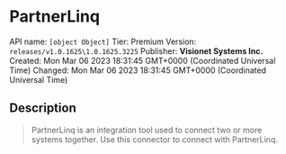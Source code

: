 # PartnerLinq
API name: `[object Object]`
Tier: Premium
Version: `releases/v1.0.1625\1.0.1625.3225`
Publisher: **Visionet Systems Inc.**
Created: Mon Mar 06 2023 18:31:45 GMT+0000 (Coordinated Universal Time)
Changed: Mon Mar 06 2023 18:31:45 GMT+0000 (Coordinated Universal Time)

## Description
> PartnerLinq is an integration tool used to connect two or more systems together. Use this connector to connect with PartnerLinq.
